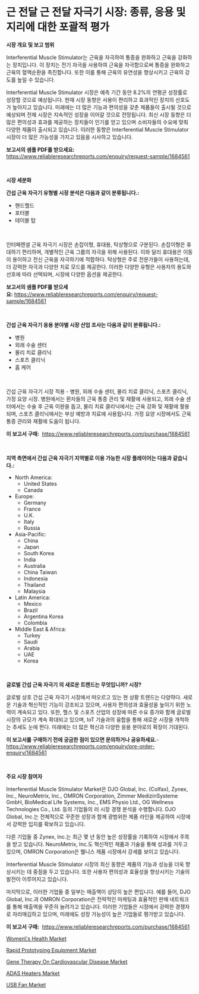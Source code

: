 <p><h1>근 전달 근 전달 자극기 시장: 종류, 응용 및 지리에 대한 포괄적 평가</h1></p><p><strong>시장 개요 및 보고 범위</strong></p>
<p><p>Interferential Muscle Stimulator는 근육을 자극하여 통증을 완화하고 근육을 강화하는 장치입니다. 이 장치는 전기 자극을 사용하여 근육을 자극함으로써 통증을 완화하고 근육의 혈액순환을 촉진합니다. 또한 이를 통해 근육의 유연성을 향상시키고 근육의 강도를 높일 수 있습니다.</p><p>Interferential Muscle Stimulator 시장은 예측 기간 동안 8.2%의 연평균 성장률로 성장할 것으로 예상됩니다. 현재 시장 동향은 사용이 편리하고 효과적인 장치의 선호도가 높아지고 있습니다. 미래에는 더 많은 기능과 편의성을 갖춘 제품들이 출시될 것으로 예상되며 전체 시장은 지속적인 성장을 이어갈 것으로 전망됩니다. 최신 시장 동향은 더 많은 편의성과 효과를 제공하는 장치들이 인기를 얻고 있으며 소비자들의 수요에 맞춰 다양한 제품이 출시되고 있습니다. 이러한 동향은 Interferential Muscle Stimulator 시장이 더 많은 가능성을 가지고 있음을 시사하고 있습니다.</p></p>
<p><strong>보고서의 샘플 PDF를 받으세요:</strong> <a href="https://www.reliableresearchreports.com/enquiry/request-sample/1684561">https://www.reliableresearchreports.com/enquiry/request-sample/1684561</a></p>
<p>&nbsp;</p>
<p><strong>시장 세분화</strong></p>
<p><strong>간섭 근육 자극기 유형별 시장 분석은 다음과 같이 분류됩니다.:</strong></p>
<p><ul><li>핸드헬드</li><li>포터블</li><li>테이블 탑</li></ul></p>
<p>&nbsp;</p>
<p><p>인터페렌셜 근육 자극기 시장은 손잡이형, 휴대용, 탁상형으로 구분된다. 손잡이형은 휴대하기 편리하며, 개별적인 근육 그룹의 자극을 위해 사용된다. 이와 달리 휴대용은 이동이 용이하고 전신 근육을 자극하기에 적합하다. 탁상형은 주로 전문가들이 사용하는데, 더 강력한 자극과 다양한 치료 모드를 제공한다. 이러한 다양한 유형은 사용자의 용도와 선호에 따라 선택되며, 시장에 다양한 옵션을 제공한다.</p></p>
<p><strong>보고서의 샘플 PDF를 받으세요:</strong>&nbsp;<a href="https://www.reliableresearchreports.com/enquiry/request-sample/1684561">https://www.reliableresearchreports.com/enquiry/request-sample/1684561</a></p>
<p>&nbsp;</p>
<p><strong> 간섭 근육 자극기 응용 분야별 시장 산업 조사는 다음과 같이 분류됩니다.:</strong></p>
<p><ul><li>병원</li><li>외래 수술 센터</li><li>물리 치료 클리닉</li><li>스포츠 클리닉</li><li>홈 케어</li></ul></p>
<p>&nbsp;</p>
<p><p>간섭 근육 자극기 시장 적용 - 병원, 외래 수술 센터, 물리 치료 클리닉, 스포츠 클리닉, 가정 요양 시장. 병원에서는 환자들의 근육 통증 관리 및 재활에 사용되고, 외래 수술 센터에서는 수술 후 근육 이완을 돕고, 물리 치료 클리닉에서는 근육 강화 및 재활에 활용되며, 스포츠 클리닉에서는 부상 예방과 치료에 사용됩니다. 가정 요양 시장에서도 근육 통증 관리와 재활에 도움이 됩니다.</p></p>
<p><strong>이 보고서 구매:</strong>&nbsp; <a href="https://www.reliableresearchreports.com/purchase/1684561">https://www.reliableresearchreports.com/purchase/1684561</a></p>
<p>&nbsp;</p>
<p><strong>지역 측면에서 간섭 근육 자극기 지역별로 이용 가능한 시장 플레이어는 다음과 같습니다.:</strong></p>
<p><ul>
    <li>
        North America:
        <ul>
            <li>United States</li>
            <li>Canada</li>
        </ul>
    </li>
    <li>
        Europe:
        <ul>
            <li>Germany</li>
            <li>France</li>
            <li>U.K.</li>
            <li>Italy</li>
            <li>Russia</li>
        </ul>
    </li>
    <li>
        Asia-Pacific:
        <ul>
            <li>China</li>
            <li>Japan</li>
            <li>South Korea</li>
            <li>India</li>
            <li>Australia</li>
            <li>China Taiwan</li>
            <li>Indonesia</li>
            <li>Thailand</li>
            <li>Malaysia</li>
        </ul>
    </li>
    <li>
        Latin America:
        <ul>
            <li>Mexico</li>
            <li>Brazil</li>
            <li>Argentina Korea</li>
            <li>Colombia</li>
        </ul>
    </li>
    <li>
        Middle East & Africa:
        <ul>
            <li>Turkey</li>
            <li>Saudi</li>
            <li>Arabia</li>
            <li>UAE</li>
            <li>Korea</li>
        </ul>
    </li>
    </ul></p>
<p>&nbsp;</p>
<p><strong>글로벌 간섭 근육 자극기 의 새로운 트렌드는 무엇입니까? 시장?</strong></p>
<p><p>글로벌 상호 간섭 근육 자극기 시장에서 떠오르고 있는 현 상황 트렌드는 다양하다. 새로운 기술과 혁신적인 기능이 강조되고 있으며, 사용자 편의성과 효율성을 높이기 위한 노력이 계속되고 있다. 또한, 헬스 및 스포츠 산업의 성장에 따른 수요 증가와 함께 글로벌 시장의 규모가 계속 확대되고 있으며, IoT 기술과의 융합을 통해 새로운 시장을 개척하는 추세도 눈에 띈다. 미래에는 더 많은 혁신과 다양한 응용 분야로의 확장이 기대된다.</p></p>
<p><strong>이 보고서를 구매하기 전에 궁금한 점이 있으면 문의하거나 공유하세요.</strong>- <a href="https://www.reliableresearchreports.com/enquiry/pre-order-enquiry/1684561">https://www.reliableresearchreports.com/enquiry/pre-order-enquiry/1684561</a></p>
<p>&nbsp;</p>
<p><strong>주요 시장 참여자</strong></p>
<p><p>Interferential Muscle Stimulator Market은 DJO Global, Inc. (Colfax), Zynex, Inc., NeuroMetrix, Inc., OMRON Corporation, Zimmer MedizinSysteme GmbH, BioMedical Life Systems, Inc., EMS Physio Ltd., OG Wellness Technologies Co., Ltd. 등의 기업들의 러 시장 경쟁 분석을 수행합니다. DJO Global, Inc.는 전체적으로 꾸준한 성장과 함께 광범위한 제품 라인을 제공하여 시장에서 강력한 입지를 확보하고 있습니다. </p><p>다른 기업들 중 Zynex, Inc.는 최근 몇 년 동안 높은 성장률을 기록하여 시장에서 주목을 받고 있습니다. NeuroMetrix, Inc.도 혁신적인 제품과 기술을 통해 성과를 거두고 있으며, OMRON Corporation은 웰니스 제품 시장에서 강세를 보이고 있습니다.</p><p>Interferential Muscle Stimulator 시장의 최신 동향은 제품의 기능과 성능을 더욱 향상시키는 데 중점을 두고 있습니다. 또한 사용자 편의성과 효율성을 향상시키는 기술의 발전이 이루어지고 있습니다.</p><p>마지막으로, 이러한 기업들 중 일부는 매출액이 상당히 높은 편입니다. 예를 들어, DJO Global, Inc.과 OMRON Corporation은 전략적인 마케팅과 효율적인 판매 네트워크를 통해 매출액을 꾸준히 늘려가고 있습니다. 이러한 기업들은 시장에서 강력한 경쟁자로 자리매김하고 있으며, 미래에도 성장 가능성이 높은 기업들로 평가받고 있습니다.</p></p>
<p><strong>이 보고서 구매:</strong>&nbsp;&nbsp;<a href="https://www.reliableresearchreports.com/purchase/1684561">https://www.reliableresearchreports.com/purchase/1684561</a></p>
<p><p><a href="https://issuu.com/reportprime-2/docs/womens-health-market-size-2030.pptx">Women\'s Health Market</a></p><p><a href="https://view.publitas.com/reportprime-1/rapid-prototyping-equipment-market-furnish-information-about-market-size-market-share-market-dynamics-and-projections-spanning-from-2024-to-2031/">Rapid Prototyping Equipment Market</a></p><p><a href="https://issuu.com/reportprime-2/docs/gene-therapy-on-cardiovascular-disease-market-size">Gene Therapy On Cardiovascular Disease Market</a></p><p><a href="https://iodized-pantydraco-05c.notion.site/ADAS-Heaters-Market-Size-Market-Share-and-Global-Market-Analysis-Report-2024-2031-75ef5dfc67b94b588054dd4e2c513c43">ADAS Heaters Market</a></p><p><a href="https://github.com/NorbertYates/Market-Research-Report-List-4/blob/main/usb-fan-market.md">USB Fan Market</a></p></p>
